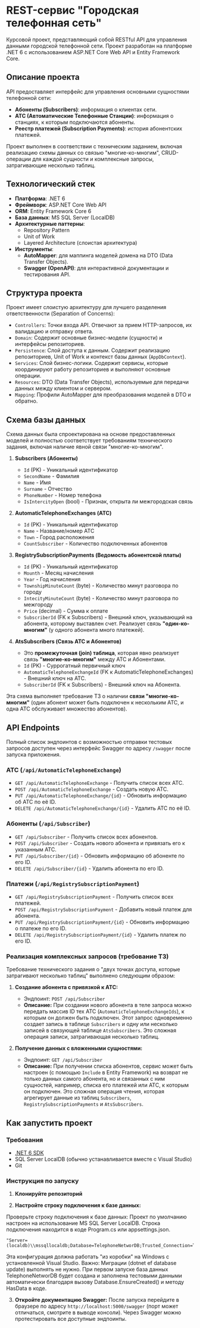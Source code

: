 # REST-сервис "Городская телефонная сеть"

Курсовой проект, представляющий собой RESTful API для управления данными городской телефонной сети. Проект разработан на платформе .NET 6 с использованием ASP.NET Core Web API и Entity Framework Core.

## Описание проекта

API предоставляет интерфейс для управления основными сущностями телефонной сети:

*   **Абоненты (Subscribers)**: информация о клиентах сети.
*   **АТС (Автоматические Телефонные Станции)**: информация о станциях, к которым подключаются абоненты.
*   **Реестр платежей (Subscription Payments)**: история абонентских платежей.

Проект выполнен в соответствии с техническим заданием, включая реализацию схемы данных со связью "многие-ко-многим", CRUD-операции для каждой сущности и комплексные запросы, затрагивающие несколько таблиц.

## Технологический стек

*   **Платформа**: .NET 6
*   **Фреймворк**: ASP.NET Core Web API
*   **ORM**: Entity Framework Core 6
*   **База данных**: MS SQL Server (LocalDB)
*   **Архитектурные паттерны**:
    *   Repository Pattern
    *   Unit of Work
    *   Layered Architecture (слоистая архитектура)
*   **Инструменты**:
    *   **AutoMapper**: для маппинга моделей домена на DTO (Data Transfer Objects).
    *   **Swagger (OpenAPI)**: для интерактивной документации и тестирования API.

## Структура проекта

Проект имеет слоистую архитектуру для лучшего разделения ответственности (Separation of Concerns):

*   `Controllers`: Точки входа API. Отвечают за прием HTTP-запросов, их валидацию и отправку ответа.
*   `Domain`: Содержит основные бизнес-модели (сущности) и интерфейсы репозиториев.
*   `Persistence`: Слой доступа к данным. Содержит реализацию репозиториев, Unit of Work и контекст базы данных (`AppDbContext`).
*   `Services`: Слой бизнес-логики. Содержит сервисы, которые координируют работу репозиториев и выполняют основные операции.
*   `Resources`: DTO (Data Transfer Objects), используемые для передачи данных между клиентом и сервером.
*   `Mapping`: Профили AutoMapper для преобразования моделей в DTO и обратно.

## Схема базы данных

Схема данных была спроектирована на основе предоставленных моделей и полностью соответствует требованиям технического задания, включая наличие явной связи "многие-ко-многим".

1.  **Subscribers (Абоненты)**
    *   `Id` (PK) - Уникальный идентификатор
    *   `SecondName` - Фамилия
    *   `Name` - Имя
    *   `Surname` - Отчество
    *   `PhoneNumber` - Номер телефона
    *   `IsIntercityOpen` (bool) - Признак, открыта ли межгородская связь

2.  **AutomaticTelephoneExchanges (АТС)**
    *   `Id` (PK) - Уникальный идентификатор
    *   `Name` - Название/номер АТС
    *   `Town` - Город расположения
    *   `CountSubscriber` - Количество подключенных абонентов

3.  **RegistrySubscriptionPayments (Ведомость абонентской платы)**
    *   `Id` (PK) - Уникальный идентификатор
    *   `Mounth` - Месяц начисления
    *   `Year` - Год начисления
    *   `TownshipMinuteCount` (byte) - Количество минут разговора по городу
    *   `IntecityMinuteCount` (byte) - Количество минут разговора по межгороду
    *   `Price` (decimal) - Сумма к оплате
    *   `SubscriberId` (FK к Subscribers) - Внешний ключ, указывающий на абонента, которому выставлен счет. Реализует связь **"один-ко-многим"** (у одного абонента много платежей).

4.  **AtsSubscribers (Связь АТС и Абонентов)**
    *   Это **промежуточная (join) таблица**, которая явно реализует связь **"многие-ко-многим"** между АТС и Абонентами.
    *   `Id` (PK) - Суррогатный первичный ключ
    *   `AutomaticTelephoneExchangeId` (FK к AutomaticTelephoneExchanges) - Внешний ключ на АТС.
    *   `SubscriberId` (FK к Subscribers) - Внешний ключ на Абонента.

Эта схема выполняет требование ТЗ о наличии **связи "многие-ко-многим"** (один абонент может быть подключен к нескольким АТС, и одна АТС обслуживает множество абонентов).

## API Endpoints

Полный список эндпоинтов с возможностью отправки тестовых запросов доступен через интерфейс Swagger по адресу `/swagger` после запуска приложения.

### АТС (`/api/AutomaticTelephoneExchange`)

*   `GET /api/AutomaticTelephoneExchange` - Получить список всех АТС.
*   `POST /api/AutomaticTelephoneExchange` - Создать новую АТС.
*   `PUT /api/AutomaticTelephoneExchange/{id}` - Обновить информацию об АТС по её ID.
*   `DELETE /api/AutomaticTelephoneExchange/{id}` - Удалить АТС по её ID.

### Абоненты (`/api/Subscriber`)

*   `GET /api/Subscriber` - Получить список всех абонентов.
*   `POST /api/Subscriber` - Создать нового абонента и привязать его к указанным АТС.
*   `PUT /api/Subscriber/{id}` - Обновить информацию об абоненте по его ID.
*   `DELETE /api/Subscriber/{id}` - Удалить абонента по его ID.

### Платежи (`/api/RegistrySubscriptionPayment`)

*   `GET /api/RegistrySubscriptionPayment` - Получить список всех платежей.
*   `POST /api/RegistrySubscriptionPayment` - Добавить новый платеж для абонента.
*   `PUT /api/RegistrySubscriptionPayment/{id}` - Обновить информацию о платеже по его ID.
*   `DELETE /api/RegistrySubscriptionPayment/{id}` - Удалить платеж по его ID.

### Реализация комплексных запросов (требование ТЗ)

Требование технического задания о "двух точках доступа, которые затрагивают несколько таблиц" выполнено следующим образом:

1.  **Создание абонента с привязкой к АТС:**
    *   Эндпоинт: `POST /api/Subscriber`
    *   **Описание:** При создании нового абонента в теле запроса можно передать массив ID тех АТС (`AutomaticTelephoneExchangeIds`), к которым он должен быть подключен. Этот запрос одновременно создает запись в таблице `Subscribers` и одну или несколько записей в связующей таблице `AtsSubscribers`. Это сложная операция записи, затрагивающая несколько таблиц.

2.  **Получение данных с вложенными сущностями:**
    *   Эндпоинт: `GET /api/Subscriber`
    *   **Описание:** При получении списка абонентов, сервис может быть настроен (с помощью `Include` в Entity Framework) на возврат не только данных самого абонента, но и связанных с ним сущностей, например, списка его платежей или АТС, к которым он подключен. Это сложная операция чтения, которая агрегирует данные из таблиц `Subscribers`, `RegistrySubscriptionPayments` и `AtsSubscribers`.

## Как запустить проект

### Требования

*   [.NET 6 SDK](https://dotnet.microsoft.com/en-us/download/dotnet/6.0)
*   SQL Server LocalDB (обычно устанавливается вместе с Visual Studio)
*   Git

### Инструкция по запуску

1.  **Клонируйте репозиторий**

2.  **Настройте строку подключения к базе данных:**

   Проверьте строку подключения к базе данных:
   Проект по умолчанию настроен на использование MS SQL Server LocalDB. Строка подключения находится в коде Program.cs или appsettings.json.

    "Server=(localdb)\\mssqllocaldb;Database=TelephoneNetworDB;Trusted_Connection=True;"
   
   Эта конфигурация должна работать "из коробки" на Windows с установленной Visual Studio.
   Важно: Миграции (dotnet ef database update) выполнять не нужно. При первом запуске база данных TelephoneNetworDB будет создана и заполнена тестовыми данными автоматически благодаря вызову Database.EnsureCreated() и методу HasData в коде.

3.  **Откройте документацию Swagger:**
    После запуска перейдите в браузере по адресу `http://localhost:5000/swagger` (порт может отличаться, смотрите в выводе консоли). Через Swagger можно протестировать все доступные эндпоинты.
